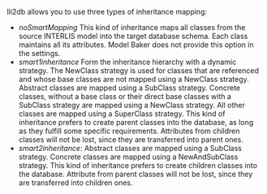 

Ili2db allows you to use three types of inheritance mapping:

- *noSmartMapping* This kind of inheritance maps all classes from the source INTERLIS model into the target database schema. Each class maintains all its attributes. Model Baker does not provide this option in the settings.
- *smart1inheritance* Form the inheritance hierarchy with a dynamic strategy. The NewClass strategy is used for classes that are referenced and whose base classes are not mapped using a NewClass strategy. Abstract classes are mapped using a SubClass strategy. Concrete classes, without a base class or their direct base classes with a SubClass strategy are mapped using a NewClass strategy. All other classes are mapped using a SuperClass strategy.
This kind of inheritance prefers to create parent classes into the database, as long as they fulfill some specific requirements. Attributes from children classes will not be lost, since they are transferred into parent ones.
- *smart2inheritance*: Abstract classes are mapped using a SubClass strategy. Concrete classes are mapped using a NewAndSubClass strategy.
This kind of inheritance prefers to create children classes into the database. Attribute from parent classes will not be lost, since they are transferred into children ones.
